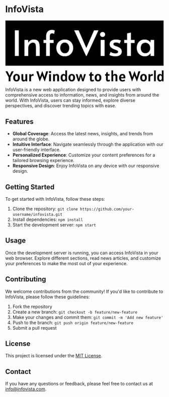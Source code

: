 # InfoVista
![InfoVista Logo](AppLogo.png)


InfoVista is a new web application designed to provide users with comprehensive access to information, news, and insights from around the world. With InfoVista, users can stay informed, explore diverse perspectives, and discover trending topics with ease.

## Features

- **Global Coverage**: Access the latest news, insights, and trends from around the globe.
- **Intuitive Interface**: Navigate seamlessly through the application with our user-friendly interface.
- **Personalized Experience**: Customize your content preferences for a tailored browsing experience.
- **Responsive Design**: Enjoy InfoVista on any device with our responsive design.

## Getting Started

To get started with InfoVista, follow these steps:

1. Clone the repository: `git clone https://github.com/your-username/infovista.git`
2. Install dependencies: `npm install`
3. Start the development server: `npm start`

## Usage

Once the development server is running, you can access InfoVista in your web browser. Explore different sections, read news articles, and customize your preferences to make the most out of your experience.

## Contributing

We welcome contributions from the community! If you'd like to contribute to InfoVista, please follow these guidelines:

1. Fork the repository
2. Create a new branch: `git checkout -b feature/new-feature`
3. Make your changes and commit them: `git commit -m 'Add new feature'`
4. Push to the branch: `git push origin feature/new-feature`
5. Submit a pull request

## License

This project is licensed under the [MIT License](https://opensource.org/licenses/MIT).

## Contact

If you have any questions or feedback, please feel free to contact us at [info@infovista.com](mailto:info@infovista.com).
